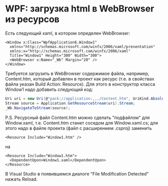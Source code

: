 # WPF: загрузка html в WebBrowser из ресурсов
Есть следующий xaml, в котором определен WebBrowser:
```xaml
<Window x:Class="WpfApplication6.Window1"
  xmlns="http://schemas.microsoft.com/winfx/2006/xaml/presentation"
  xmlns:x="http://schemas.microsoft.com/winfx/2006/xaml"
  Title="Window1" Height="300" Width="300">
  <WebBrowser x:Name="_Wb" Margin="20" />
</Window>
```
Требуется загрузить в WebBrowser содержимое файла, например, Content.htm, который добавлен в проект как ресурс (т.е. в свойствах файла указан Build Action: Resource).
Для этого в конструктор класса Window1 надо добавить следующий код:
```c#
Uri uri = new Uri(@"pack://application:,,,/Content.htm", UriKind.Absolute);
Stream source = Application.GetResourceStream(uri).Stream;
_Wb.NavigateToStream(source);
```
P.S.
Ресурсный файл Content.htm можно сделать "подфайлом" для Window.xaml, т.е. Content.htm станет соседом для Window.xaml.cs; для этого надо в файле проекта (файл с расширением .csproj) заменить 
```xaml
<Resource Include="Window1.htm" />
```
на
```xaml
<Resource Include="Window1.htm">
  <DependentUpon>Window1.xaml</DependentUpon>
</Resource>
```
В Visual Studio в появившемся диалоге "File Modification Detected" нажать Reload. 
